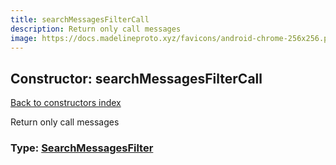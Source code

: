 ```yaml
---
title: searchMessagesFilterCall
description: Return only call messages
image: https://docs.madelineproto.xyz/favicons/android-chrome-256x256.png
---
```

## Constructor: searchMessagesFilterCall  
[Back to constructors index](index.md)



Return only call messages




### Type: [SearchMessagesFilter](../types/SearchMessagesFilter.md)


